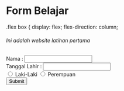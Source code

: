 <!DOCTYPE html>
  <html>
    <head>
      <tittle><h1><b>Form Belajar</b></h1></tittle>
      <div>.flex box {
           display: flex;
           flex-direction: column; </div>
      <body>
        <h6><i>Ini adalah website latihan pertama</i></h6>
        <form action="https://www.google.com/" method="SET">
          <div class="flex box">
          <label for="name">Nama :</label>
          <input id="name" type="text"/>
          <br>
          <label for="tanggal lahir">Tanggal Lahir :</label>
          <input id="date" type="tgl_lahir" />
          <br>
          <input type="radio" id="laki-laki" name="fav_language" value="Laki-Laki">
          <label for="html">Laki-Laki</label>
          <input type="radio" id="perempuan" name="fav_language" value="Perempuan">
          <label for="html">Perempuan</label><br>
          <input type="submit" value="Submit"
            </div>
        </form>
      </body>
    </head>
  </html>
